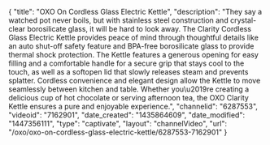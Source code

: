 {
    "title": "OXO On Cordless Glass Electric Kettle",
    "description": "They say a watched pot never boils, but with stainless steel construction and crystal-clear borosilicate glass, it will be hard to look away. The Clarity Cordless Glass Electric Kettle provides peace of mind through thoughtful details like an auto shut-off safety feature and BPA-free borosilicate glass to provide thermal shock protection. The Kettle features a generous opening for easy filling and a comfortable handle for a secure grip that stays cool to the touch, as well as a softopen lid that slowly releases steam and prevents splatter. Cordless convenience and elegant design allow the Kettle to move seamlessly between kitchen and table. Whether you\u2019re creating a delicious cup of hot chocolate or serving afternoon tea, the OXO Clarity Kettle ensures a pure and enjoyable experience.",
    "channelid": "6287553",
    "videoid": "7162901",
    "date_created": "1435864609",
    "date_modified": "1447356111",
    "type": "captivate",
    "layout": "channelVideo",
    "url": "\/oxo\/oxo-on-cordless-glass-electric-kettle\/6287553-7162901"
}